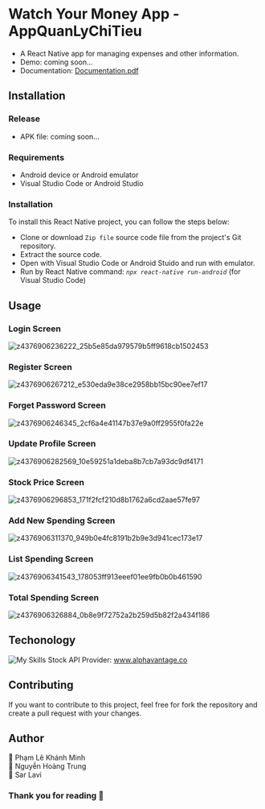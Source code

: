 # Watch Your Money App - AppQuanLyChiTieu
* A React Native app for managing expenses and other information.
* Demo: coming soon...
* Documentation: [Documentation.pdf](https://github.com/lavisar/eLearning-system/files/11581282/Documentation.pdf)
## Installation
### Release
* APK file: coming soon...
### Requirements
* Android device or Android emulator
* Visual Studio Code or Android Studio
### Installation
To install this React Native project, you can follow the steps below:
* Clone or download `Zip file`  source code file from the project's Git repository.
* Extract the source code.
* Open with Visual Studio Code or Android Stuido and run with emulator.
* Run by React Native command: <i>`npx react-native run-android`</i> (for Visual Studio Code)
## Usage
### <b> Login Screen </b>  <br>
![z4376906236222_25b5e85da979579b5ff9618cb1502453](https://github.com/lavisar/eLearning-system/assets/67550867/7ca320de-3ec7-49a6-82c6-2311849abab5)
### <b> Register Screen </b>  <br>
![z4376906267212_e530eda9e38ce2958bb15bc90ee7ef17](https://github.com/lavisar/eLearning-system/assets/67550867/ce81aae5-750a-43ce-935f-9321567a3901)
### <b> Forget Password Screen </b> <br> 
![z4376906246345_2cf6a4e41147b37e9a0ff2955f0fa22e](https://github.com/lavisar/eLearning-system/assets/67550867/c3f37377-42ae-4276-85a0-4b759a4b9e57)
### <b> Update Profile Screen </b>  <br>
![z4376906282569_10e59251a1deba8b7cb7a93dc9df4171](https://github.com/lavisar/eLearning-system/assets/67550867/1420b656-906d-4de9-95f9-8666976bb560)
### <b> Stock Price Screen </b>  <br>
![z4376906296853_171f2fcf210d8b1762a6cd2aae57fe97](https://github.com/lavisar/eLearning-system/assets/67550867/0bdfd46e-1e4e-4e44-aea5-da9a91acd1e0)
### <b> Add New Spending Screen </b>  <br>
![z4376906311370_949b0e4fc8191b2b9e3d941cec173e17](https://github.com/lavisar/eLearning-system/assets/67550867/ba18efa1-3996-467d-b126-0efd8edb2517)
### <b> List Spending Screen </b>  <br>
![z4376906341543_178053ff913eeef01ee9fb0b0b461590](https://github.com/lavisar/eLearning-system/assets/67550867/c59e6e56-2b31-4dfa-9eeb-dc5a5c0dce84)
### <b> Total Spending Screen </b>  <br>
![z4376906326884_0b8e9f72752a2b259d5b82f2a434f186](https://github.com/lavisar/eLearning-system/assets/67550867/5002e8b6-d455-4b9f-b37e-d3514d60809e)
## Techonology
![My Skills](https://skillicons.dev/icons?i=react,sqlite)
Stock API Provider: www.alphavantage.co
## Contributing
If you want to contribute to this project, feel free for fork the repository and create a pull request with your changes. 
## Author
👤 Phạm Lê Khánh Minh <br>
👤 Nguyễn Hoàng Trung <br>
👤 Sar Lavi 

### Thank you for reading 💖

